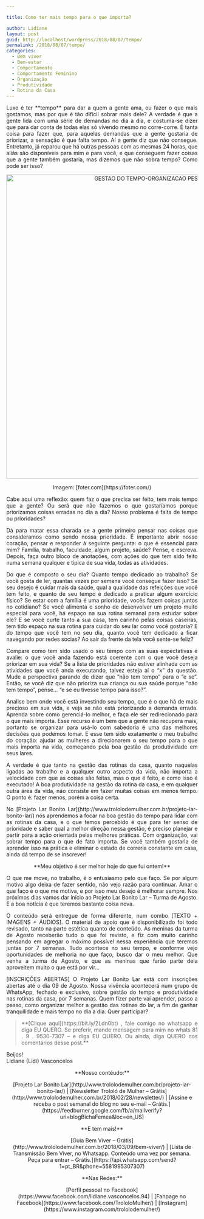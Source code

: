 ```yaml
---

title: Como ter mais tempo para o que importa?

author: Lidiane
layout: post
guid: http://localhost/wordpress/2018/08/07/tempo/
permalink: /2018/08/07/tempo/
categories:
  - Bem viver
  - Bem-estar
  - Comportamento
  - Comportamento Feminino
  - Organização
  - Produtividade
  - Rotina da Casa
---
```

<p align="justify">
  Luxo é ter **tempo** para dar a quem a gente ama, ou fazer o que mais gostamos, mas por que é tão difícil sobrar mais dele? A verdade é que a gente lida com uma série de demandas no dia a dia, e costuma-se dizer que para dar conta de todas elas só vivendo mesmo no corre-corre. É tanta coisa para fazer que, para aquelas demandas que a gente gostaria de priorizar, a sensação é que falta tempo. Aí a gente diz que não consegue. Entretanto, já reparou que há outras pessoas com as mesmas 24 horas, que aliás são disponíveis para mim e para você, e que conseguem fazer coisas que a gente também gostaria, mas dizemos que não sobra tempo? Como pode ser isso?
</p>

<p align="center">
  <img class="alignnone size-full wp-image-14672" src="http://www.trololodemulher.com.br/blog/wp-content/uploads/2018/08/GESTAO-DO-TEMPO-ORGANIZACAO-PESSOAL-BLOG.jpg" alt="GESTAO DO TEMPO-ORGANIZACAO PESSOAL-BLOG" width="800" height="800" />
</p>

<p align="center">
  Imagem: [foter.com](https://foter.com/) 
</p>

<p align="justify">
  Cabe aqui uma reflexão: quem faz o que precisa ser feito, tem mais tempo que a gente? Ou será que não fazemos o que gostaríamos porque priorizamos coisas erradas no dia a dia? Nosso problema é falta de tempo ou prioridades?
</p>

<p align="justify">
  Dá para matar essa charada se a gente primeiro pensar nas coisas que consideramos como sendo nossa prioridade. É importante abrir nosso coração, pensar e responder à seguinte pergunta: o que é essencial para mim? Família, trabalho, faculdade, algum projeto, saúde? Pense, e escreva. Depois, faça outro bloco de anotações, com ações do que tem sido feito numa semana qualquer e típica de sua vida, todas as atividades.
</p>

<p align="justify">
  Do que é composto o seu dia? Quanto tempo dedicado ao trabalho? Se você gosta de ler, quantas vezes por semana você consegue fazer isso? Se seu desejo é cuidar mais da saúde, qual a qualidade das refeições que você tem feito, e quanto de seu tempo é dedicado a praticar algum exercício físico? Se estar com a família é uma prioridade, vocês fazem coisas juntos no cotidiano? Se você alimenta o sonho de desenvolver um projeto muito especial para você, há espaço na sua rotina semanal para estudar sobre ele? E se você curte tanto a sua casa, tem carinho pelas coisas caseiras, tem tido espaço na sua rotina para cuidar do seu lar como você gostaria? E do tempo que você tem no seu dia, quanto você tem dedicado a ficar navegando por redes socias? Ao sair da frente da tela você sente-se feliz?
</p>

<p align="justify">
  Compare como tem sido usado o seu tempo com as suas expectativas e avalie: o que você anda fazendo está coerente com o que você deseja priorizar em sua vida? Se a lista de prioridades não estiver alinhada com as atividades que você anda executando, talvez esteja aí o “x” da questão. Mude a perspectiva parando de dizer que “não tem tempo” para o “e se”. Então, se você diz que não prioriza sua criança ou sua saúde porque “não tem tempo”, pense… “e se eu tivesse tempo para isso?”.
</p>

<p align="justify">
  Analise bem onde você está investindo seu tempo, que é o que há de mais precioso em sua vida, e veja se não está priorizando a demanda errada. Aprenda sobre como gerenciá-lo melhor, e faça ele ser redirecionado para o que mais importa. Esse recurso é um bem que a gente não recupera mais, portanto se organizar para usá-lo com sabedoria é uma das melhores decisões que podemos tomar. E esse tem sido exatamente o meu trabalho do coração: ajudar as mulheres a direcionarem o seu tempo para o que mais importa na vida, começando pela boa gestão da produtividade em seus lares.
</p>

<p align="justify">
  A verdade é que tanto na gestão das rotinas da casa, quanto naquelas ligadas ao trabalho e a qualquer outro aspecto da vida, não importa a velocidade com que as coisas são feitas, mas o que é feito, e como isso é executado! A boa produtividade na gestão da rotina da casa, e em qualquer outra área da vida, não consiste em fazer muitas coisas em menos tempo. O ponto é: fazer menos, porém a coisa certa.
</p>

<p align="justify">
  No [Projeto Lar Bonito Lar](http://www.trololodemulher.com.br/projeto-lar-bonito-lar/)  nós aprendemos a focar na boa gestão do tempo para lidar com as rotinas da casa, e o que temos percebido é que para ter senso de prioridade e saber qual a melhor direção nessa gestão, é preciso planejar e partir para a ação orientada pelas melhores práticas. Com organização, vai sobrar tempo para o que de fato importa. Se você também gostaria de aprender isso na prática e eliminar o estado de correria constante em casa, ainda dá tempo de se inscrever!
</p>

<p align="center">
  **Meu objetivo é ser melhor hoje do que fui ontem!**
</p>

<p align="justify">
  O que me move, no trabalho, é o entusiasmo pelo que faço. Se por algum motivo algo deixa de fazer sentido, não vejo razão para continuar. Amar o que faço é o que me motiva, e por isso meu desejo é melhorar sempre. Nos próximos dias vamos dar início ao Projeto Lar Bonito Lar &#8211; Turma de Agosto. E a boa notícia é que teremos bastante coisa nova.
</p>

<p align="justify">
  O conteúdo será entregue de forma diferente, num combo [TEXTO + IMAGENS + ÁUDIOS]. O material de apoio que é disponibilizado foi todo revisado, tanto na parte estética quanto de conteúdo. As meninas da turma de Agosto receberão tudo o que foi revisto, e fiz com muito carinho pensando em agregar o máximo possível nessa experiência que teremos juntas por 7 semanas. Tudo acontece no seu tempo, e conforme vejo oportunidades de melhoria no que faço, busco dar o meu melhor. Que venha a turma de Agosto, e que as meninas que farão parte dela aproveitem muito o que está por vir&#8230;
</p>

<p align="justify">
  [INSCRIÇÕES ABERTAS] O Projeto Lar Bonito Lar está com inscrições abertas até o dia 09 de Agosto. Nossa vivência acontecerá num grupo de WhatsApp, fechado e exclusivo, sobre gestão do tempo e produtividade nas rotinas da casa, por 7 semanas. Quem fizer parte vai aprender, passo a passo, como organizar melhor a gestão das rotinas do lar, a fim de ganhar tranquilidade e mais tempo no dia a dia. Quer participar?
</p>

> <p align="justify">
>   **[Clique aqui](https://bit.ly/2Ldn0bt) , fale comigo no whatsapp e diga EU QUERO. Se preferir, mande mensagem para mim no whats 81 . 9 . 9530-7307 – e diga EU QUERO. Ou ainda, diga QUERO nos comentários desse post.**
> </p>

<p align="justify">
  Beijos!<br /> Lidiane {Lidi} Vasconcelos
</p>

<p align="center">
  **Nosso contéudo:**
</p>

<p align="center">
  [Projeto Lar Bonito Lar](http://www.trololodemulher.com.br/projeto-lar-bonito-lar/)  | [Newsletter Trololó de Mulher – Grátis](http://www.trololodemulher.com.br/2018/02/28/newsletter/)  | [Assine e receba o post semanal do blog no seu e-mail – Grátis.](https://feedburner.google.com/fb/a/mailverify?uri=blogBichaFemea&loc=en_US) 
</p>

<p align="center">
  **E tem mais!**
</p>

<p align="center">
  [Guia Bem Viver – Grátis](http://www.trololodemulher.com.br/2018/03/09/bem-viver/)  | [Lista de Transmissão Bem Viver, no Whatsapp. Conteúdo uma vez por semana. Peça para entrar – Grátis.](https://api.whatsapp.com/send?1=pt_BR&phone=5581995307307) 
</p>

<p align="center">
  **Nas Redes:**
</p>

<p align="center">
  [Perfil pessoal no Facebook](https://www.facebook.com/lidiane.vasconcelos.94)  | [Fanpage no Facebook](https://www.facebook.com/TrololoMulher/)  | [Instagram](https://www.instagram.com/trololodemulher/) 
</p>

<p align="justify">